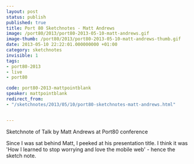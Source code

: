 ```yaml
---
layout: post
status: publish
published: true
title: Port 80 Sketchnotes - Matt Andrews
image: /port80/2013/port80-2013-05-10-matt-andrews.gif
image-thumb: /port80/2013/port80-2013-05-10-matt-andrews-thumb.gif
date: 2013-05-10 22:22:01.000000000 +01:00
category: sketchnotes
invisible: 1
tags:
- port80-2013
- live
- port80

code: port80-2013-mattpointblank  
speaker: mattpointblank
redirect_from:
- "/sketchnotes/2013/05/10/port80-sketchnotes-matt-andrews.html"


---
```


Sketchnote of Talk by Matt Andrews at Port80 conference

Since I was sat behind Matt, I peeked at his presentation title. I think it was 'How I learned to stop worrying and love the mobile web' - hence the sketch note.
